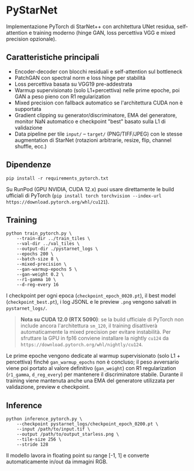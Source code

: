 # PyStarNet

Implementazione PyTorch di StarNet++ con architettura UNet residua, self-attention e training moderno (hinge GAN, loss percettiva VGG e mixed precision opzionale).

## Caratteristiche principali

- Encoder-decoder con blocchi residuali e self-attention sul bottleneck
- PatchGAN con spectral norm e loss hinge per stabilità
- Loss percettiva basata su VGG19 pre-addestrata
- Warmup supervisionato (solo L1+percettiva) nelle prime epoche, poi GAN a peso pieno con R1 regularization
- Mixed precision con fallback automatico se l'architettura CUDA non è supportata
- Gradient clipping su generator/discriminatore, EMA del generatore, monitor NaN automatico e checkpoint "best" basato sulla L1 di validazione
- Data pipeline per tile `input/` – `target/` (PNG/TIFF/JPEG) con le stesse augmentation di StarNet (rotazioni arbitrarie, resize, flip, channel shuffle, ecc.)

## Dipendenze

```
pip install -r requirements_pytorch.txt
```

Su RunPod (GPU NVIDIA, CUDA 12.x) puoi usare direttamente le build ufficiali di PyTorch (`pip install torch torchvision --index-url https://download.pytorch.org/whl/cu121`).

## Training

```
python train_pytorch.py \
    --train-dir ../train_tiles \
    --val-dir ../val_tiles \
    --output-dir ./pystarnet_logs \
    --epochs 200 \
    --batch-size 8 \
    --mixed-precision \
    --gan-warmup-epochs 5 \
    --gan-weight 0.2 \
    --r1-gamma 10 \
    --d-reg-every 16
```

I checkpoint per ogni epoca (`checkpoint_epoch_0020.pt`), il best model (`checkpoint_best.pt`), i log JSONL e le preview `.png` vengono salvati in `pystarnet_logs/`.

> **Nota su CUDA 12.0 (RTX 5090)**: se la build ufficiale di PyTorch non include ancora l'architettura `sm_120`, il training disattiverà automaticamente la mixed precision per evitare instabilità. Per sfruttare la GPU in fp16 conviene installare la nightly `cu124` da `https://download.pytorch.org/whl/nightly/cu124`.

Le prime epoche vengono dedicate al warmup supervisionato (solo L1 + percettiva) finché `gan_warmup_epochs` non è concluso; il peso avversario viene poi portato al valore definitivo (`gan_weight`) con R1 regularization (`r1_gamma`, `d_reg_every`) per mantenere il discriminatore stabile. Durante il training viene mantenuta anche una EMA del generatore utilizzata per validazione, preview e checkpoint.

## Inference

```
python inference_pytorch.py \
    --checkpoint pystarnet_logs/checkpoint_epoch_0200.pt \
    --input /path/to/input.tif \
    --output /path/to/output_starless.png \
    --tile-size 256 \
    --stride 128
```

Il modello lavora in floating point su range [-1, 1] e converte automaticamente in/out da immagini RGB.

